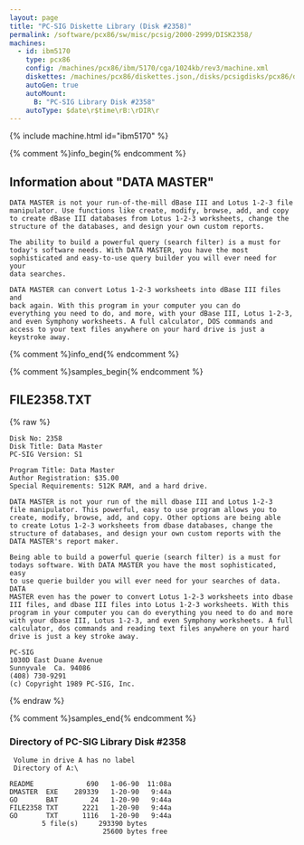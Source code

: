 ```yaml
---
layout: page
title: "PC-SIG Diskette Library (Disk #2358)"
permalink: /software/pcx86/sw/misc/pcsig/2000-2999/DISK2358/
machines:
  - id: ibm5170
    type: pcx86
    config: /machines/pcx86/ibm/5170/cga/1024kb/rev3/machine.xml
    diskettes: /machines/pcx86/diskettes.json,/disks/pcsigdisks/pcx86/diskettes.json
    autoGen: true
    autoMount:
      B: "PC-SIG Library Disk #2358"
    autoType: $date\r$time\rB:\rDIR\r
---
```


{% include machine.html id="ibm5170" %}

{% comment %}info_begin{% endcomment %}

## Information about "DATA MASTER"

    DATA MASTER is not your run-of-the-mill dBase III and Lotus 1-2-3 file
    manipulator. Use functions like create, modify, browse, add, and copy
    to create dBase III databases from Lotus 1-2-3 worksheets, change the
    structure of the databases, and design your own custom reports.
    
    The ability to build a powerful query (search filter) is a must for
    today's software needs. With DATA MASTER, you have the most
    sophisticated and easy-to-use query builder you will ever need for your
    data searches.
    
    DATA MASTER can convert Lotus 1-2-3 worksheets into dBase III files and
    back again. With this program in your computer you can do
    everything you need to do, and more, with your dBase III, Lotus 1-2-3,
    and even Symphony worksheets. A full calculator, DOS commands and
    access to your text files anywhere on your hard drive is just a
    keystroke away.
{% comment %}info_end{% endcomment %}

{% comment %}samples_begin{% endcomment %}

## FILE2358.TXT

{% raw %}
```
Disk No: 2358                                                           
Disk Title: Data Master                                                 
PC-SIG Version: S1                                                      
                                                                        
Program Title: Data Master                                              
Author Registration: $35.00                                             
Special Requirements: 512K RAM, and a hard drive.                       
                                                                        
DATA MASTER is not your run of the mill dbase III and Lotus 1-2-3       
file manipulator. This powerful, easy to use program allows you to      
create, modify, browse, add, and copy. Other options are being able     
to create Lotus 1-2-3 worksheets from dbase databases, change the       
structure of databases, and design your own custom reports with the     
DATA MASTER's report maker.                                             
                                                                        
Being able to build a powerful querie (search filter) is a must for     
todays software. With DATA MASTER you have the most sophisticated, easy 
to use querie builder you will ever need for your searches of data. DATA
MASTER even has the power to convert Lotus 1-2-3 worksheets into dbase  
III files, and dbase III files into Lotus 1-2-3 worksheets. With this   
program in your computer you can do everything you need to do and more  
with your dbase III, Lotus 1-2-3, and even Symphony worksheets. A full  
calculator, dos commands and reading text files anywhere on your hard   
drive is just a key stroke away.                                        
                                                                        
PC-SIG                                                                  
1030D East Duane Avenue                                                 
Sunnyvale  Ca. 94086                                                    
(408) 730-9291                                                          
(c) Copyright 1989 PC-SIG, Inc.                                         
```
{% endraw %}

{% comment %}samples_end{% endcomment %}

### Directory of PC-SIG Library Disk #2358

     Volume in drive A has no label
     Directory of A:\

    README             690   1-06-90  11:08a
    DMASTER  EXE    289339   1-20-90   9:44a
    GO       BAT        24   1-20-90   9:44a
    FILE2358 TXT      2221   1-20-90   9:44a
    GO       TXT      1116   1-20-90   9:44a
            5 file(s)     293390 bytes
                           25600 bytes free

